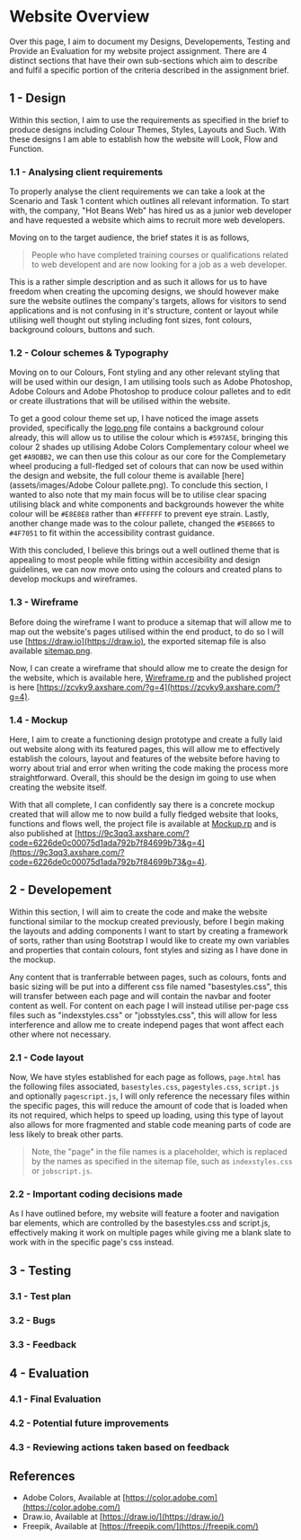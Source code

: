 # Website Overview
Over this page, I aim to document my Designs, Developements, Testing and Provide an Evaluation for my website project assignment. There are 4 distinct sections that have their own sub-sections which aim to describe and fulfil a specific portion of the criteria described in the assignment brief.

## 1 - Design
Within this section, I aim to use the requirements as specified in the brief to produce designs including Colour Themes, Styles, Layouts and Such. With these designs I am able to establish how the website will Look, Flow and Function. 

### 1.1 - Analysing client requirements
To properly analyse the client requirements we can take a look at the Scenario and Task 1 content which outlines all relevant information. To start with, the company, "Hot Beans Web" has hired us as a junior web developer and have requested a website which aims to recruit more web developers.

Moving on to the target audience, the brief states it is as follows,
> People who have completed training courses or qualifications related to web developent and are now looking for a job as a web developer.

This is a rather simple description and as such it allows for us to have freedom when creating the upcoming designs, we should however make sure the website outlines the company's targets, allows for visitors to send applications and is not confusing in it's structure, content or layout while utilising well thought out styling including font sizes, font colours, background colours, buttons and such.

### 1.2 - Colour schemes & Typography
Moving on to our Colours, Font styling and any other relevant styling that will be used within our design, I am utilising tools such as Adobe Photoshop, Adobe Colours and Adobe Photoshop to produce colour palletes and to edit or create illustrations that will be utilised within the website.

To get a good colour theme set up, I have noticed the image assets provided, specifically the [logo.png](assets/images/logo.png) file contains a background colour already, this will allow us to utilise the colour which is `#597A5E`, bringing this colour 2 shades up utilising Adobe Colors Complementary colour wheel we get `#A9DBB2`, we can then use this colour as our core for the Complemetary wheel producing a full-fledged set of colours that can now be used within the design and website, the full colour theme is available [here](assets/images/Adobe Colour pallete.png). To conclude this section, I wanted to also note that my main focus will be to utilise clear spacing utilising black and white components and backgrounds however the white colour will be `#E8E8E8` rather than `#FFFFFF` to prevent eye strain. Lastly, another change made was to the colour pallete, changed the `#5E8665` to `#4F7051` to fit within the accessibility contrast guidance. 

With this concluded, I believe this brings out a well outlined theme that is appealing to most people while fitting within accesibility and design guidelines, we can now move onto using the colours and created plans to develop mockups and wireframes.

### 1.3 - Wireframe
Before doing the wireframe I want to produce a sitemap that will allow me to map out the website's pages utilised within the end product, to do so I will use [https://draw.io](https://draw.io), the exported sitemap file is also available [sitemap.png](assets/design/sitemap.png).

Now, I can create a wireframe that should allow me to create the design for the website, which is available here, [Wireframe.rp](assets/design/Wireframe.rp) and the published project is here [https://zcvky9.axshare.com/?g=4](https://zcvky9.axshare.com/?g=4).

### 1.4 - Mockup
Here, I aim to create a functioning design prototype and create a fully laid out website along with its featured pages, this will allow me to effectively establish the colours, layout and features of the website before having to worry about trial and error when writing the code making the process more straightforward. Overall, this should be the design im going to use when creating the website itself.

With that all complete, I can confidently say there is a concrete mockup created that will allow me to now build a fully fledged website that looks, functions and flows well, the project file is available at [Mockup.rp](assets/design/Mockup.rp) and is also published at [https://9c3qq3.axshare.com/?code=6226de0c00075d1ada792b7f84699b73&g=4](https://9c3qq3.axshare.com/?code=6226de0c00075d1ada792b7f84699b73&g=4).

## 2 - Developement
Within this section, I will aim to create the code and make the website functional similar to the mockup created previously, before I begin making the layouts and adding components I want to start by creating a framework of sorts, rather than using Bootstrap I would like to create my own variables and properties that contain colours, font styles and sizing as I have done in the mockup. 

Any content that is tranferrable between pages, such as colours, fonts and basic sizing will be put into a different css file named "basestyles.css", this will transfer between each page and will contain the navbar and footer content as well. For content on each page I will instead utilise per-page css files such as "indexstyles.css" or "jobsstyles.css", this will allow for less interference and allow me to create independ pages that wont affect each other where not necessary.
### 2.1 - Code layout
Now, We have styles established for each page as follows,
`page.html` has the following files associated, `basestyles.css`, `pagestyles.css`, `script.js` and optionally `pagescript.js`, I will only reference the necessary files within the specific pages, this will reduce the amount of code that is loaded when its not required, which helps to speed up loading, using this type of layout also allows for more fragmented and stable code meaning parts of code are less likely to break other parts. 
> Note, the "page" in the file names is a placeholder, which is replaced by the names as specified in the sitemap file, such as `indexstyles.css` or `jobscript.js`.

### 2.2 - Important coding decisions made

As I have outlined before, my website will feature a footer and navigation bar elements, which are controlled by the basestyles.css and script.js, effectively making it work on multiple pages while giving me a blank slate to work with in the specific page's css instead.

## 3 - Testing
### 3.1 - Test plan

### 3.2 - Bugs

### 3.3 - Feedback

## 4 - Evaluation
### 4.1 - Final Evaluation

### 4.2 - Potential future improvements

### 4.3 - Reviewing actions taken based on feedback

## References
- Adobe Colors, Available at [https://color.adobe.com](https://color.adobe.com/)
- Draw.io, Available at [https://draw.io/](https://draw.io/)
- Freepik, Available at [https://freepik.com/](https://freepik.com/)